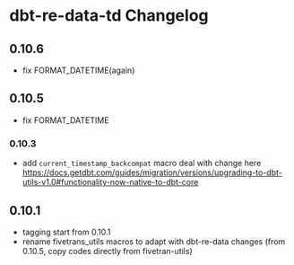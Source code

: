 # dbt-re-data-td Changelog

## 0.10.6
- fix FORMAT_DATETIME(again)

## 0.10.5
- fix FORMAT_DATETIME 

### 0.10.3
- add `current_timestamp_backcompat` macro deal with change here https://docs.getdbt.com/guides/migration/versions/upgrading-to-dbt-utils-v1.0#functionality-now-native-to-dbt-core


## 0.10.1
- tagging start from 0.10.1
- rename fivetrans_utils macros to adapt with dbt-re-data changes (from 0.10.5, copy codes directly from fivetran-utils)
